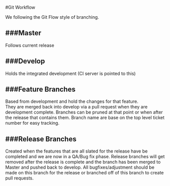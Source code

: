 #Git Workflow

We following the Git Flow style of branching.

###**Master** 
-------
Follows current release


###**Develop**
-------
Holds the integrated development (CI server is pointed to this)

###**Feature Branches** 
-------
Based from development and hold the changes for that feature.  
They are merged back into develop via a pull request when they are development complete.  Branches can be pruned at that point or when after the release that contains them.
Branch name are base on the top level ticket number for easy tracking.
                   
###**Release Branches**
-------
Created when the features that are all slated for the release have be completed and we are now in a QA/Bug fix phase.
Release branches will get removed after the release is complete and the branch has been merged to Master and pushed back to develop.
All bugfixes/adjustment should be made on this branch for the release or branched off of this branch to create pull requests.
                    


